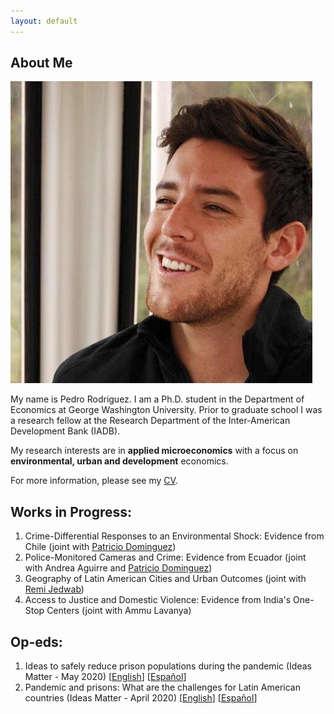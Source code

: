 ```yaml
---
layout: default
---
```


## About Me

<img class="profile-picture" src="photo.jpg">
 
My name is Pedro Rodriguez. I am a Ph.D. student in the Department of Economics at George Washington University. Prior to graduate school I was a research fellow at the Research Department of the Inter-American Development Bank (IADB).

My research interests are in **applied microeconomics** with a focus on **environmental, urban and development** economics.

For more information, please see my [CV](/resume.pdf).


## Works in Progress:

1. Crime-Differential Responses to an Environmental Shock: Evidence from Chile (joint with [Patricio Dominguez](https://sites.google.com/site/pdomingr/))
2. Police-Monitored Cameras and Crime: Evidence from Ecuador (joint with Andrea Aguirre and [Patricio Dominguez](https://sites.google.com/site/pdomingr/))
3. Geography of Latin American Cities and Urban Outcomes (joint with [Remi Jedwab](https://www.remijedwab.com/))
4. Access to Justice and Domestic Violence: Evidence from India's One-Stop Centers (joint with Ammu Lavanya)

## Op-eds:

1. Ideas to safely reduce prison populations during the pandemic (Ideas Matter - May 2020) [[English](https://blogs.iadb.org/ideas-matter/en/ideas-to-safely-reduce-prison-populations-during-the-pandemic/)] [[Español](https://blogs.iadb.org/ideas-que-cuentan/es/ideas-para-reducir-la-poblacion-carcelaria-de-manera-segura-ante-la-pandemia/)]
2. Pandemic and prisons: What are the challenges for Latin American countries (Ideas Matter - April 2020) [[English](https://blogs.iadb.org/ideas-matter/en/pandemic-and-prisons-what-are-the-challenges-for-latin-american-governments/)] [[Español](https://blogs.iadb.org/ideas-que-cuentan/es/la-pandemia-y-las-prisiones-cuales-son-los-desafios-para-los-gobiernos-de-america-latina/)]
